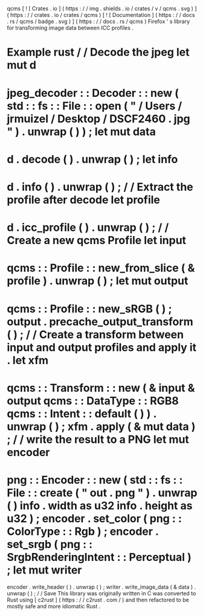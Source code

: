 #
qcms
[
!
[
Crates
.
io
]
(
https
:
/
/
img
.
shields
.
io
/
crates
/
v
/
qcms
.
svg
)
]
(
https
:
/
/
crates
.
io
/
crates
/
qcms
)
[
!
[
Documentation
]
(
https
:
/
/
docs
.
rs
/
qcms
/
badge
.
svg
)
]
(
https
:
/
/
docs
.
rs
/
qcms
)
Firefox
'
s
library
for
transforming
image
data
between
ICC
profiles
.
#
#
Example
rust
/
/
Decode
the
jpeg
let
mut
d
=
jpeg_decoder
:
:
Decoder
:
:
new
(
std
:
:
fs
:
:
File
:
:
open
(
"
/
Users
/
jrmuizel
/
Desktop
/
DSCF2460
.
jpg
"
)
.
unwrap
(
)
)
;
let
mut
data
=
d
.
decode
(
)
.
unwrap
(
)
;
let
info
=
d
.
info
(
)
.
unwrap
(
)
;
/
/
Extract
the
profile
after
decode
let
profile
=
d
.
icc_profile
(
)
.
unwrap
(
)
;
/
/
Create
a
new
qcms
Profile
let
input
=
qcms
:
:
Profile
:
:
new_from_slice
(
&
profile
)
.
unwrap
(
)
;
let
mut
output
=
qcms
:
:
Profile
:
:
new_sRGB
(
)
;
output
.
precache_output_transform
(
)
;
/
/
Create
a
transform
between
input
and
output
profiles
and
apply
it
.
let
xfm
=
qcms
:
:
Transform
:
:
new
(
&
input
&
output
qcms
:
:
DataType
:
:
RGB8
qcms
:
:
Intent
:
:
default
(
)
)
.
unwrap
(
)
;
xfm
.
apply
(
&
mut
data
)
;
/
/
write
the
result
to
a
PNG
let
mut
encoder
=
png
:
:
Encoder
:
:
new
(
std
:
:
fs
:
:
File
:
:
create
(
"
out
.
png
"
)
.
unwrap
(
)
info
.
width
as
u32
info
.
height
as
u32
)
;
encoder
.
set_color
(
png
:
:
ColorType
:
:
Rgb
)
;
encoder
.
set_srgb
(
png
:
:
SrgbRenderingIntent
:
:
Perceptual
)
;
let
mut
writer
=
encoder
.
write_header
(
)
.
unwrap
(
)
;
writer
.
write_image_data
(
&
data
)
.
unwrap
(
)
;
/
/
Save
This
library
was
originally
written
in
C
was
converted
to
Rust
using
[
c2rust
]
(
https
:
/
/
c2rust
.
com
/
)
and
then
refactored
to
be
mostly
safe
and
more
idiomatic
Rust
.

